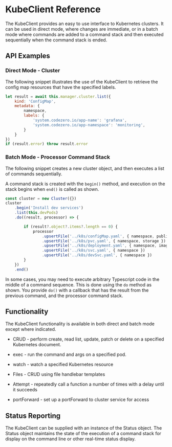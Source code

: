 # KubeClient Reference

The KubeClient provides an easy to use interface to Kubernetes clusters. It can be used in direct mode, where changes are immediate, or in a batch mode where commands are added to a command stack and then executed sequentially when the command stack is ended.

## API Examples

### Direct Mode - Cluster

The following snippet illustrates the use of the KubeClient to retrieve the config map resources that have the specified labels.

```javascript
let result = await this.manager.cluster.list({
    kind: 'ConfigMap',
    metadata: {
        namespace,
        labels: {
            'system.codezero.io/app-name': 'grafana',
            'system.codezero.io/app-namespace': 'monitoring',
        }
    }
})
if (result.error) throw result.error
```

### Batch Mode - Processor Command Stack

The following snippet creates a new cluster object, and then executes a list of commands sequentially.

A command stack is created with the `begin()` method, and execution on the stack begins when `end()` is called as shown.

```javascript
const cluster = new Cluster({})
cluster
    .begin('Install dev services')
    .list(this.devPods)
    .do((result, processor) => {

        if (result?.object?.items?.length == 0) {
            processor
                .upsertFile('../k8s/configMap.yaml', { namespace, publicKey })
                .upsertFile('../k8s/pvc.yaml', { namespace, storage })
                .upsertFile('../k8s/deployment.yaml', { namespace, image })
                .upsertFile('../k8s/svc.yaml', { namespace })
                .upsertFile('../k8s/devSvc.yaml', { namespace })
        }
    })
    .end()
```

In some cases, you may need to execute arbitrary Typescript code in the middle of a command sequence. This is done using the `do` method as shown. You provide `do()` with a callback that has the result from the previous command, and the processor command stack.

## Functionality

The KubeClient functionality is available in both direct and batch mode except where indicated.

* CRUD - perform create, read list, update, patch or delete on a specified Kubernetes document.

* exec - run the command and args on a specified pod.

* watch - watch a specified Kubernetes resource

* Files - CRUD using file handlebar templates

* Attempt - repeatedly call a function a number of times with a delay until it succeeds

* portForward - set up a portForward to cluster service for access

## Status Reporting

The KubeClient can be supplied with an instance of the Status object. The Status object maintains the state of the execution of a command stack for display on the command line or other real-time status display.

